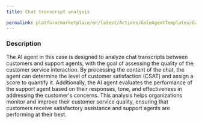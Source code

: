 ```yaml
---
title: Chat transcript analysis

permalink: platform/marketplace/en/latest/Actions/GaleAgentTemplates/GaleTL_011
---
```

### Description

The AI agent in this case is designed to analyze chat transcripts between customers and support agents, with the goal of assessing the quality of the customer service interaction. By processing the content of the chat, the agent can determine the level of customer satisfaction (CSAT) and assign a score to quantify it. Additionally, the AI agent evaluates the performance of the support agent based on their responses, tone, and effectiveness in addressing the customer's concerns. This analysis helps organizations monitor and improve their customer service quality, ensuring that customers receive satisfactory assistance and support agents are performing at their best.